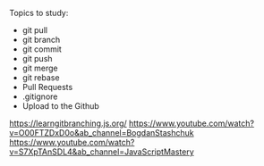 Topics to study:

- git pull
- git branch
- git commit
- git push
- git merge
- git rebase
- Pull Requests
- .gitignore
- Upload to the Github

https://learngitbranching.js.org/
https://www.youtube.com/watch?v=O00FTZDxD0o&ab_channel=BogdanStashchuk
https://www.youtube.com/watch?v=S7XpTAnSDL4&ab_channel=JavaScriptMastery
